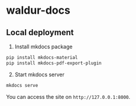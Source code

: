 # waldur-docs

## Local deployment

1. Install mkdocs package
```bash
pip install mkdocs-material
pip install mkdocs-pdf-export-plugin
```

2. Start mkdocs server
```bash
mkdocs serve
```

You can access the site on `http://127.0.0.1:8000`.
